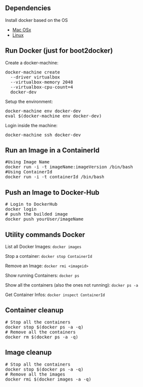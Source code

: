 ## Dependencies
Install docker based on the OS
*   [Mac OSx](https://docs.docker.com/docker-for-mac/)
*   [Linux](https://docs.docker.com/engine/installation/linux/)

## Run Docker (just for __boot2docker__)

Create a docker-machine:
<pre>docker-machine create
  --driver virtualbox
  --virtualbox-memory 2048
  --virtualbox-cpu-count=4
  docker-dev
</pre>

Setup the environment:
<pre>docker-machine env docker-dev
eval $(docker-machine env docker-dev)
</pre>

Login inside the machine:
<pre>docker-machine ssh docker-dev
</pre>

## Run an Image in a ContainerId
<pre>#Using Image Name
docker run -i -t imageName:imageVersion /bin/bash
#Using ContainerId
docker run -i -t containerId /bin/bash
</pre>

## Push an Image to Docker-Hub
<pre># Login to DockerHub
docker login
# push the builded image
docker push yourUser/imageName
</pre>

## Utility commands Docker

List all Docker Images: `docker images`

Stop a container: `docker stop ContainerId`

Remove an Image: `docker rmi <imageid>`

Show running Containers: `docker ps`

Show all the containers (also the ones not running): `docker ps -a`

Get Container Infos: `docker inspect ContainerId`

## Container cleanup

<pre># Stop all the containers
docker stop $(docker ps -a -q)
# Remove all the containers
docker rm $(docker ps -a -q)
</pre>

## Image cleanup
<pre># Stop all the containers
docker stop $(docker ps -a -q)
# Remove all the images
docker rmi $(docker images -a -q)
</pre>

